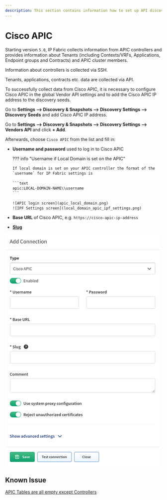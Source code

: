 ```yaml
---
description: This section contains information how to set up API discovery for Cisco APIC.
---
```


# Cisco APIC

Starting version `5.0`, IP Fabric collects information from APIC controllers and provides information about Tenants (including Contexts/VRFs, Applications, Endpoint groups and Contracts) and APIC cluster members.

Information about controllers is collected via SSH.

Tenants, applications, contracts etc. data are collected via API.

To successfully collect data from Cisco APIC, it is necessary to configure Cisco APIC in the global Vendor API settings and to add the Cisco APIC IP address to the discovery seeds.

Go to **Settings --> Discovery & Snapshots --> Discovery Settings --> Discovery
Seeds** and add Cisco APIC IP address.

Go to **Settings --> Discovery & Snapshots --> Discovery Settings --> Vendors
API** and click **+ Add**.

Afterwards, choose `Cisco APIC` from the list and fill in:

- **Username and password** used to log in to Cisco APIC

  ??? info "Username if Local Domain is set on the APIC"

      If local domain is set on your APIC controller the format of the `username` for IP Fabric settings is

      ```text
      apic:LOCAL-DOMAIN-NAME\\username
      ```

      ![APIC login screen](apic_local_domain.png)
      ![IPF Settings screen](local_domain_apic_ipf_settings.png)

- **Base URL** of Cisco APIC, e.g. `https://cisco-apic-ip-address`

- [**Slug**](index.md#slug-and-comment)

![Cisco APIC api add](cisco/apic/ciscoApicAPIAdd.png)

## Known Issue

[APIC Tables are all empty except Controllers](../../../../support/known_issues/Vendors/cisco/apic_tables_empty.md)
